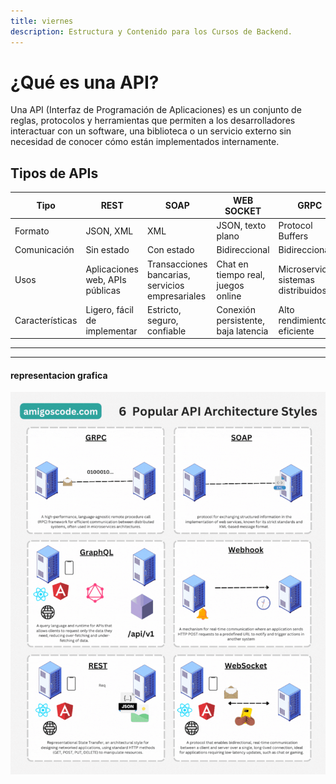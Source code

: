 ```yaml
---
title: viernes
description: Estructura y Contenido para los Cursos de Backend.
---
```

# ¿Qué es una API?
Una API (Interfaz de Programación de Aplicaciones) es un conjunto de reglas,
protocolos y herramientas que permiten a los desarrolladores interactuar con un
software, una biblioteca o un servicio externo sin necesidad de conocer cómo
están implementados internamente.

## Tipos de APIs
| Tipo         | REST               | SOAP                              | WEB SOCKET                  | GRPC                     |
|--------------|--------------------|-----------------------------------|-----------------------------|--------------------------|
| Formato      | JSON, XML          | XML                               | JSON, texto plano           | Protocol Buffers         |
| Comunicación | Sin estado         | Con estado                        | Bidireccional               | Bidireccional            |
| Usos         | Aplicaciones web, APIs públicas | Transacciones bancarias, servicios empresariales | Chat en tiempo real, juegos online | Microservicios, sistemas distribuidos |
| Características | Ligero, fácil de implementar | Estricto, seguro, confiable | Conexión persistente, baja latencia | Alto rendimiento, eficiente |

***
---
#### representacion grafica
![grafico animado de como se comunican los servidores segun su tipo](../../../assets/1703776643037.gif)




